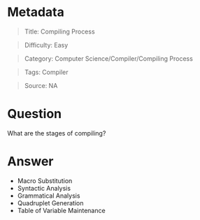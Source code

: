 # Metadata
> Title: Compiling Process

> Difficulty: Easy

> Category: Computer Science/Compiler/Compiling Process

> Tags: Compiler

> Source: NA

# Question
What are the stages of compiling?

# Answer
- Macro Substitution
- Syntactic Analysis
- Grammatical Analysis
- Quadruplet Generation
- Table of Variable Maintenance